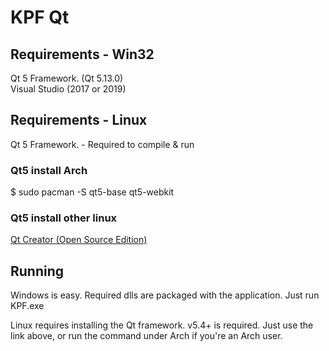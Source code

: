 # KPF Qt

## Requirements - Win32

Qt 5 Framework. (Qt 5.13.0)  
Visual Studio (2017 or 2019)

## Requirements - Linux

Qt 5 Framework. - Required to compile & run

### Qt5 install Arch

$ sudo pacman -S qt5-base qt5-webkit

### Qt5 install other linux

[Qt Creator (Open Source Edition)](http://www.qt.io/download/)

## Running

Windows is easy. Required dlls are packaged with the application. Just run KPF.exe

Linux requires installing the Qt framework. v5.4+ is required. Just use the link above, or run the command under Arch if you're an Arch user.
